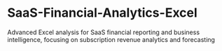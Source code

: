 # SaaS-Financial-Analytics-Excel
Advanced Excel analysis for SaaS financial reporting and business intelligence, focusing on subscription revenue analytics and forecasting
